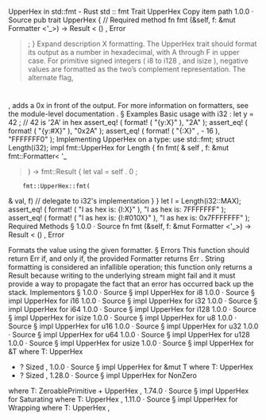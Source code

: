 UpperHex in std::fmt - Rust
std
::
fmt
Trait
UpperHex
Copy item path
1.0.0
·
Source
pub trait UpperHex {
    // Required method
    fn
fmt
(&self, f: &mut
Formatter
<'_>) ->
Result
<
()
,
Error
>;
}
Expand description
X
formatting.
The
UpperHex
trait should format its output as a number in hexadecimal, with
A
through
F
in upper case.
For primitive signed integers (
i8
to
i128
, and
isize
),
negative values are formatted as the two’s complement representation.
The alternate flag,
#
, adds a
0x
in front of the output.
For more information on formatters, see
the module-level documentation
.
§
Examples
Basic usage with
i32
:
let
y =
42
;
// 42 is '2A' in hex
assert_eq!
(
format!
(
"{y:X}"
),
"2A"
);
assert_eq!
(
format!
(
"{y:#X}"
),
"0x2A"
);
assert_eq!
(
format!
(
"{:X}"
, -
16
),
"FFFFFFF0"
);
Implementing
UpperHex
on a type:
use
std::fmt;
struct
Length(i32);
impl
fmt::UpperHex
for
Length {
fn
fmt(
&
self
, f:
&mut
fmt::Formatter<
'_
>) -> fmt::Result {
let
val =
self
.
0
;

        fmt::UpperHex::fmt(
&
val, f)
// delegate to i32's implementation
}
}
let
l = Length(i32::MAX);
assert_eq!
(
format!
(
"l as hex is: {l:X}"
),
"l as hex is: 7FFFFFFF"
);
assert_eq!
(
format!
(
"l as hex is: {l:#010X}"
),
"l as hex is: 0x7FFFFFFF"
);
Required Methods
§
1.0.0
·
Source
fn
fmt
(&self, f: &mut
Formatter
<'_>) ->
Result
<
()
,
Error
>
Formats the value using the given formatter.
§
Errors
This function should return
Err
if, and only if, the provided
Formatter
returns
Err
.
String formatting is considered an infallible operation; this function only
returns a
Result
because writing to the underlying stream might fail and it must
provide a way to propagate the fact that an error has occurred back up the stack.
Implementors
§
1.0.0
·
Source
§
impl
UpperHex
for
i8
1.0.0
·
Source
§
impl
UpperHex
for
i16
1.0.0
·
Source
§
impl
UpperHex
for
i32
1.0.0
·
Source
§
impl
UpperHex
for
i64
1.0.0
·
Source
§
impl
UpperHex
for
i128
1.0.0
·
Source
§
impl
UpperHex
for
isize
1.0.0
·
Source
§
impl
UpperHex
for
u8
1.0.0
·
Source
§
impl
UpperHex
for
u16
1.0.0
·
Source
§
impl
UpperHex
for
u32
1.0.0
·
Source
§
impl
UpperHex
for
u64
1.0.0
·
Source
§
impl
UpperHex
for
u128
1.0.0
·
Source
§
impl
UpperHex
for
usize
1.0.0
·
Source
§
impl<T>
UpperHex
for
&T
where
    T:
UpperHex
+ ?
Sized
,
1.0.0
·
Source
§
impl<T>
UpperHex
for
&mut T
where
    T:
UpperHex
+ ?
Sized
,
1.28.0
·
Source
§
impl<T>
UpperHex
for
NonZero
<T>
where
    T:
ZeroablePrimitive
+
UpperHex
,
1.74.0
·
Source
§
impl<T>
UpperHex
for
Saturating
<T>
where
    T:
UpperHex
,
1.11.0
·
Source
§
impl<T>
UpperHex
for
Wrapping
<T>
where
    T:
UpperHex
,
